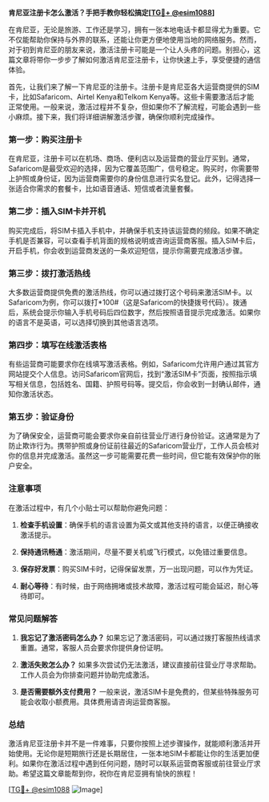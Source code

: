 **肯尼亚注册卡怎么激活？手把手教你轻松搞定[[TG💪+ @esim1088](https://t.me/s/esim1088)]**

在肯尼亚，无论是旅游、工作还是学习，拥有一张本地电话卡都显得尤为重要。它不仅能帮助你保持与外界的联系，还能让你更方便地使用当地的网络服务。然而，对于初到肯尼亚的朋友来说，激活注册卡可能是一个让人头疼的问题。别担心，这篇文章将带你一步步了解如何激活肯尼亚注册卡，让你快速上手，享受便捷的通信体验。

首先，让我们来了解一下肯尼亚的注册卡。注册卡是肯尼亚各大运营商提供的SIM卡，比如Safaricom、Airtel Kenya和Telkom Kenya等。这些卡需要激活后才能正常使用。一般来说，激活过程并不复杂，但如果你不了解流程，可能会遇到一些小麻烦。接下来，我们将详细讲解激活步骤，确保你顺利完成操作。

### 第一步：购买注册卡

在肯尼亚，注册卡可以在机场、商场、便利店以及运营商的营业厅买到。通常，Safaricom是最受欢迎的选择，因为它覆盖范围广，信号稳定。购买时，你需要带上护照或身份证，因为运营商需要你的身份信息进行实名登记。此外，记得选择一张适合你需求的套餐卡，比如语音通话、短信或者流量套餐。

### 第二步：插入SIM卡并开机

购买完成后，将SIM卡插入手机中，并确保手机支持该运营商的频段。如果不确定手机是否兼容，可以查看手机背面的规格说明或咨询运营商客服。插入SIM卡后，开启手机，你会收到运营商发送的一条欢迎短信，提示你需要完成激活步骤。

### 第三步：拨打激活热线

大多数运营商提供免费的激活热线，你可以通过拨打这个号码来激活SIM卡。以Safaricom为例，你可以拨打*100#（这是Safaricom的快捷拨号代码）。拨通后，系统会提示你输入手机号码后四位数字，然后按照语音提示完成激活。如果你的语言不是英语，可以选择切换到其他语言选项。

### 第四步：填写在线激活表格

有些运营商可能要求你在线填写激活表格。例如，Safaricom允许用户通过其官方网站提交个人信息。访问Safaricom官网后，找到“激活SIM卡”页面，按照指示填写相关信息，包括姓名、国籍、护照号码等。提交后，你会收到一封确认邮件，通知你激活状态。

### 第五步：验证身份

为了确保安全，运营商可能会要求你亲自前往营业厅进行身份验证。这通常是为了防止欺诈行为。携带护照或身份证前往最近的Safaricom营业厅，工作人员会核对你的信息并完成激活。虽然这一步可能需要花费一些时间，但它能有效保护你的账户安全。

### 注意事项

在激活过程中，有几个小贴士可以帮助你避免问题：

1. **检查手机设置**：确保手机的语言设置为英文或其他支持的语言，以便正确接收激活提示。
   
2. **保持通讯畅通**：激活期间，尽量不要关机或飞行模式，以免错过重要信息。

3. **保存好发票**：购买SIM卡时，记得保留发票，万一出现问题，可以作为凭证。

4. **耐心等待**：有时候，由于网络拥堵或技术故障，激活过程可能会延迟，耐心等待即可。

### 常见问题解答

1. **我忘记了激活密码怎么办？**
   如果忘记了激活密码，可以通过拨打客服热线请求重置。通常，客服人员会要求你提供身份证明。

2. **激活失败怎么办？**
   如果多次尝试仍无法激活，建议直接前往营业厅寻求帮助。工作人员会为你排查问题并协助完成激活。

3. **是否需要额外支付费用？**
   一般来说，激活SIM卡是免费的，但某些特殊服务可能会收取小额费用。具体费用请咨询运营商客服。

### 总结

激活肯尼亚注册卡并不是一件难事，只要你按照上述步骤操作，就能顺利激活并开始使用。无论你是短期旅行还是长期居住，一张本地SIM卡都能让你的生活更加便利。如果你在激活过程中遇到任何问题，随时可以联系运营商客服或前往营业厅求助。希望这篇文章能帮到你，祝你在肯尼亚拥有愉快的旅程！

[[TG💪+ @esim1088](https://t.me/s/esim1088) ![Image](https://i.postimg.cc/4NQfJmqS/Snipaste-2025-05-13-00-14-12.png)]